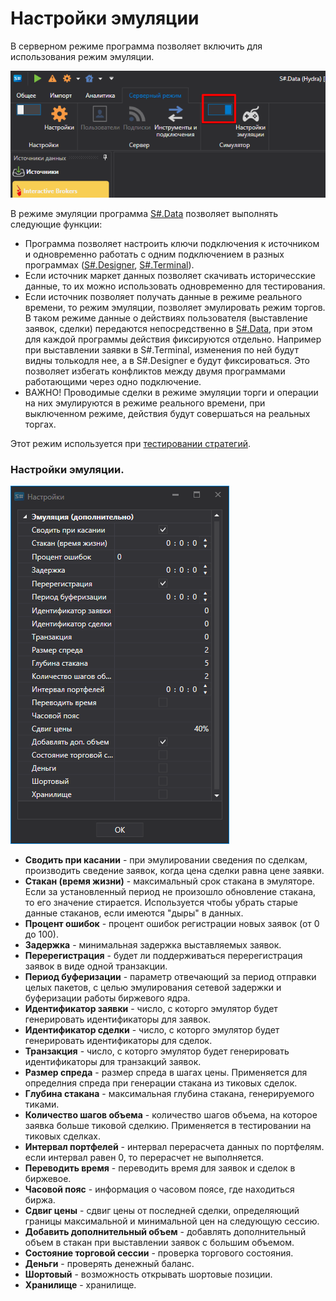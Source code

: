 # Настройки эмуляции

В серверном режиме программа позволяет включить для использования режим эмуляции.

![hydra emulator start](../images/hydra_emulator_start.png)

В режиме эмуляции программа [S\#.Data](Hydra.md) позволяет выполнять следующие функции:

- Программа позволяет настроить ключи подключения к источником и одновременно работать с одним подключением в разных программах ([S\#.Designer](Designer.md), [S\#.Terminal](Terminal.md)). 
- Если источник маркет данных позволяет скачивать историчесские данные, то их можно использовать одновременно для тестирования.
- Если источник позволяет получать данные в режиме реального времени, то режим эмуляции, позволяет эмулировать режим торгов. В таком режиме данные о действиях пользователя (выставление заявок, сделки) передаются непосредственно в [S\#.Data](Hydra.md), при этом для каждой программы действия фиксируются отдельно. Например при выставлении заявки в S\#.Terminal, изменения по ней будут видны толькодля нее, а в S\#.Designer е будут фиксироваться. Это позволяет избегать конфликтов между двумя программами работающими через одно подключение. 
- ВАЖНО\! Проводимые сделки в режиме эмуляции торги и операции на них эмулируются в режиме реального времени, при выключенном режиме, действия будут совершаться на реальных торгах.

Этот режим используется при [тестировании стратегий](Shell_emulation.md).

### Настройки эмуляции.

![hydra emulator prop](../images/hydra_emulator_prop.png)

- **Сводить при касании** \- при эмулировании сведения по сделкам, производить сведение заявок, когда цена сделки равна цене заявки.
- **Стакан (время жизни)** \- максимальный срок стакана в эмуляторе. Если за установленный период не произошло обновление стакана, то его значение стирается. Используется чтобы убрать старые данные стаканов, если имеются "дыры" в данных.
- **Процент ошибок** \- процент ошибок регистрации новых заявок (от 0 до 100).
- **Задержка** \- минимальная задержка выставляемых заявок.
- **Перерегистрация** \- будет ли поддерживаться перерегистрация заявок в виде одной транзакции.
- **Период буферизации** \- параметр отвечающий за период отправки целых пакетов, с целью эмулирования сетевой задержки и буферизации работы биржевого ядра.
- **Идентификатор заявки** \- число, с которго эмулятор будет генерировать идентификаторы для заявок.
- **Идентификатор сделки** \- число, с которго эмулятор будет генерировать идентификаторы для сделок.
- **Транзакция** \- число, с которго эмулятор будет генерировать идентификаторы для транзакций заявок.
- **Размер спреда** \- размер спреда в шагах цены. Применяется для определния спреда при генерации стакана из тиковых сделок.
- **Глубина стакана** \- максимальная глубина стакана, генерируемого тиками. 
- **Количество шагов объема** \- количество шагов объема, на которое заявка больше тиковой сделкию. Применяется в тестировании на тиковых сделках.
- **Интервал портфелей** \- интервал перерасчета данных по портфелям. если интервал равен 0, то перерасчет не выполняется.
- **Переводить время** \- переводить время для заявок и сделок в биржевое.
- **Часовой пояс** \- информация о часовом поясе, где находиться биржа.
- **Сдвиг цены** \- сдвиг цены от последней сделки, определяющий границы максимальной и минимальной цен на следующую сессию.
- **Добавить дополнительный объем** \- добавлять дополнительный объем в стакан при выставлении заявок с большим объемом. 
- **Состояние торговой сессии** \- проверка торгового состояния. 
- **Деньги** \- проверять денежный баланс. 
- **Шортовый** \- возможность открывать шортовые позиции. 
- **Хранилище** \- хранилище.
